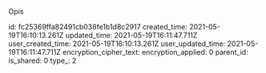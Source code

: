 Opis

id: fc25369ffa82491cb038fe1b1d8c2917
created_time: 2021-05-19T16:10:13.261Z
updated_time: 2021-05-19T16:11:47.711Z
user_created_time: 2021-05-19T16:10:13.261Z
user_updated_time: 2021-05-19T16:11:47.711Z
encryption_cipher_text: 
encryption_applied: 0
parent_id: 
is_shared: 0
type_: 2